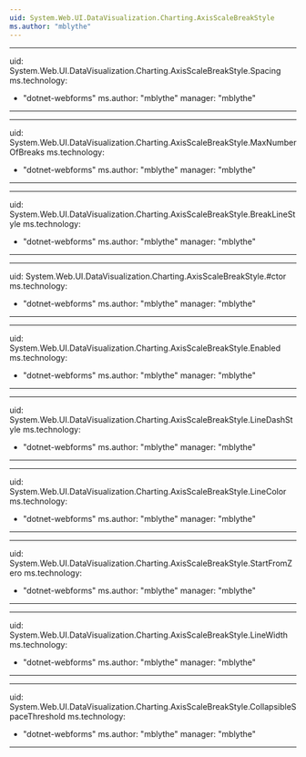 ```yaml
---
uid: System.Web.UI.DataVisualization.Charting.AxisScaleBreakStyle
ms.author: "mblythe"
---
```


---
uid: System.Web.UI.DataVisualization.Charting.AxisScaleBreakStyle.Spacing
ms.technology: 
  - "dotnet-webforms"
ms.author: "mblythe"
manager: "mblythe"
---

---
uid: System.Web.UI.DataVisualization.Charting.AxisScaleBreakStyle.MaxNumberOfBreaks
ms.technology: 
  - "dotnet-webforms"
ms.author: "mblythe"
manager: "mblythe"
---

---
uid: System.Web.UI.DataVisualization.Charting.AxisScaleBreakStyle.BreakLineStyle
ms.technology: 
  - "dotnet-webforms"
ms.author: "mblythe"
manager: "mblythe"
---

---
uid: System.Web.UI.DataVisualization.Charting.AxisScaleBreakStyle.#ctor
ms.technology: 
  - "dotnet-webforms"
ms.author: "mblythe"
manager: "mblythe"
---

---
uid: System.Web.UI.DataVisualization.Charting.AxisScaleBreakStyle.Enabled
ms.technology: 
  - "dotnet-webforms"
ms.author: "mblythe"
manager: "mblythe"
---

---
uid: System.Web.UI.DataVisualization.Charting.AxisScaleBreakStyle.LineDashStyle
ms.technology: 
  - "dotnet-webforms"
ms.author: "mblythe"
manager: "mblythe"
---

---
uid: System.Web.UI.DataVisualization.Charting.AxisScaleBreakStyle.LineColor
ms.technology: 
  - "dotnet-webforms"
ms.author: "mblythe"
manager: "mblythe"
---

---
uid: System.Web.UI.DataVisualization.Charting.AxisScaleBreakStyle.StartFromZero
ms.technology: 
  - "dotnet-webforms"
ms.author: "mblythe"
manager: "mblythe"
---

---
uid: System.Web.UI.DataVisualization.Charting.AxisScaleBreakStyle.LineWidth
ms.technology: 
  - "dotnet-webforms"
ms.author: "mblythe"
manager: "mblythe"
---

---
uid: System.Web.UI.DataVisualization.Charting.AxisScaleBreakStyle.CollapsibleSpaceThreshold
ms.technology: 
  - "dotnet-webforms"
ms.author: "mblythe"
manager: "mblythe"
---
